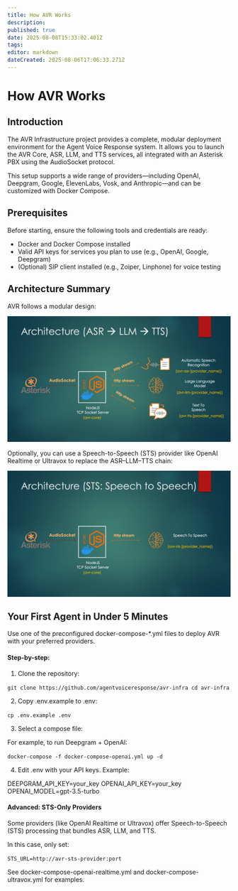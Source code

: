 ```yaml
---
title: How AVR Works
description: 
published: true
date: 2025-08-08T15:33:02.401Z
tags: 
editor: markdown
dateCreated: 2025-08-06T17:06:33.271Z
---
```


# How AVR Works

## Introduction

The AVR Infrastructure project provides a complete, modular deployment environment for the Agent Voice Response system. It allows you to launch the AVR Core, ASR, LLM, and TTS services, all integrated with an Asterisk PBX using the AudioSocket protocol.

This setup supports a wide range of providers—including OpenAI, Deepgram, Google, ElevenLabs, Vosk, and Anthropic—and can be customized with Docker Compose.

## Prerequisites

Before starting, ensure the following tools and credentials are ready:
- Docker and Docker Compose installed
- Valid API keys for services you plan to use (e.g., OpenAI, Google, Deepgram)
- (Optional) SIP client installed (e.g., Zoiper, Linphone) for voice testing

## Architecture Summary

AVR follows a modular design:

![asr-llm-tts.png](/asr-llm-tts.png)

Optionally, you can use a Speech-to-Speech (STS) provider like OpenAI Realtime or Ultravox to replace the ASR–LLM–TTS chain:

![sts.png](/sts.png)

## Your First Agent in Under 5 Minutes

Use one of the preconfigured docker-compose-*.yml files to deploy AVR with your preferred providers.

#### Step-by-step:

1. Clone the repository:

`git clone https://github.com/agentvoiceresponse/avr-infra
cd avr-infra`

2. Copy .env.example to .env:

`cp .env.example .env`

3.	Select a compose file:

For example, to run Deepgram + OpenAI:

`docker-compose -f docker-compose-openai.yml up -d`

4.	Edit .env with your API keys. Example:

DEEPGRAM_API_KEY=your_key
OPENAI_API_KEY=your_key
OPENAI_MODEL=gpt-3.5-turbo

#### Advanced: STS-Only Providers

Some providers (like OpenAI Realtime or Ultravox) offer Speech-to-Speech (STS) processing that bundles ASR, LLM, and TTS.

In this case, only set:

`STS_URL=http://avr-sts-provider:port`

See docker-compose-openai-realtime.yml and docker-compose-ultravox.yml for examples.


